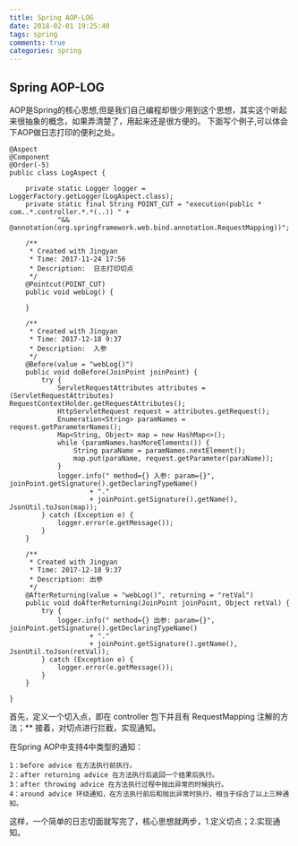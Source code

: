 ```yaml
---
title: Spring AOP-LOG
date: 2018-02-01 19:25:40
tags: spring
comments: true
categories: spring
---
```

## Spring AOP-LOG
AOP是Spring的核心思想,但是我们自己编程却很少用到这个思想，其实这个听起来很抽象的概念，如果弄清楚了，用起来还是很方便的。
下面写个例子,可以体会下AOP做日志打印的便利之处。

	@Aspect
	@Component
	@Order(-5)
	public class LogAspect {

	    private static Logger logger = LoggerFactory.getLogger(LogAspect.class);
	    private static final String POINT_CUT = "execution(public * com..*.controller.*.*(..)) " +
	            "&& @annotation(org.springframework.web.bind.annotation.RequestMapping))";

	    /**
	     * Created with Jingyan
	     * Time: 2017-11-24 17:56
	     * Description:  日志打印切点
	     */
	    @Pointcut(POINT_CUT)
	    public void webLog() {

	    }

	    /**
	     * Created with Jingyan
	     * Time: 2017-12-18 9:37
	     * Description:  入参
	     */
	    @Before(value = "webLog()")
	    public void doBefore(JoinPoint joinPoint) {
	        try {
	            ServletRequestAttributes attributes = (ServletRequestAttributes) RequestContextHolder.getRequestAttributes();
	            HttpServletRequest request = attributes.getRequest();
	            Enumeration<String> paramNames = request.getParameterNames();
	            Map<String, Object> map = new HashMap<>();
	            while (paramNames.hasMoreElements()) {
	                String paraName = paramNames.nextElement();
	                map.put(paraName, request.getParameter(paraName));
	            }
	            logger.info(" method={} 入参: param={}", joinPoint.getSignature().getDeclaringTypeName()
	                    + "."
	                    + joinPoint.getSignature().getName(), JsonUtil.toJson(map));
	        } catch (Exception e) {
	            logger.error(e.getMessage());
	        }
	    }

	    /**
	     * Created with Jingyan
	     * Time: 2017-12-18 9:37
	     * Description: 出参
	     */
	    @AfterReturning(value = "webLog()", returning = "retVal")
	    public void doAfterReturning(JoinPoint joinPoint, Object retVal) {
	        try {
	            logger.info(" method={} 出参: param={}", joinPoint.getSignature().getDeclaringTypeName()
	                    + "."
	                    + joinPoint.getSignature().getName(), JsonUtil.toJson(retVal));
	        } catch (Exception e) {
	            logger.error(e.getMessage());
	        }
	    }

	}

首先，定义一个切入点，即在 controller 包下并且有 RequestMapping 注解的方法；**
接着，对切点进行拦截，实现通知。

在Spring AOP中支持4中类型的通知：

	1：before advice 在方法执行前执行。
	2：after returning advice 在方法执行后返回一个结果后执行。
	3：after throwing advice 在方法执行过程中抛出异常的时候执行。
	4：around advice 环绕通知，在方法执行前后和抛出异常时执行，相当于综合了以上三种通知。

这样，一个简单的日志切面就写完了，核心思想就两步，1.定义切点；2.实现通知。
